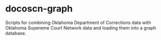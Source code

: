 # docoscn-graph

Scripts for combining Oklahoma Department of Corrections data with Oklahoma
Supereme Court Network data and loading them into a graph database.
